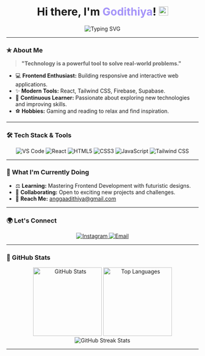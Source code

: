 # <h1 align="center">Hi there, I'm <span style="color:#a594f9">Godithiya</span>! <img src="https://em-content.zobj.net/source/apple/391/waving-hand_light-skin-tone_1f44b-1f3fb_1f3fb.png" style="width:24px; height:24px;" /></h1>

<div align="center">
    <img src="https://readme-typing-svg.herokuapp.com?font=Fira+Code&size=22&pause=1000&color=A594F9&center=true&vCenter=true&width=450&lines=Passionate+Web+Developer;Exploring+Modern+Technologies;Let's+Build+Something+Amazing!" alt="Typing SVG" />
</div>

---

### ✯ About Me

> **"Technology is a powerful tool to solve real-world problems."**  

- 💻 **Frontend Enthusiast:** Building responsive and interactive web applications.
- ✨ **Modern Tools:** React, Tailwind CSS, Firebase, Supabase.
- 📖 **Continuous Learner:** Passionate about exploring new technologies and improving skills.
- ⚽ **Hobbies:** Gaming and reading to relax and find inspiration.

---

### 🛠 Tech Stack & Tools

<div align="center">
    <img src="https://img.shields.io/badge/Visual%20Studio%20Code-0078D4.svg?style=for-the-badge&logo=visual-studio-code&logoColor=white" alt="VS Code"/>
    <img src="https://img.shields.io/badge/React-20232A.svg?style=for-the-badge&logo=react&logoColor=61DAFB" alt="React"/>
    <img src="https://img.shields.io/badge/HTML5-E34F26.svg?style=for-the-badge&logo=html5&logoColor=white" alt="HTML5"/>
    <img src="https://img.shields.io/badge/CSS3-1572B6.svg?style=for-the-badge&logo=css3&logoColor=white" alt="CSS3"/>
    <img src="https://img.shields.io/badge/JavaScript-F7DF1E.svg?style=for-the-badge&logo=javascript&logoColor=black" alt="JavaScript"/>
    <img src="https://img.shields.io/badge/Tailwind_CSS-38B2AC?style=for-the-badge&logo=tailwind-css&logoColor=white" alt="Tailwind CSS"/>
</div>

---

### 🚀 What I'm Currently Doing

- ⚖️ **Learning:** Mastering Frontend Development with futuristic designs.
- 👤 **Collaborating:** Open to exciting new projects and challenges.
- 📧 **Reach Me:** [anggaadithiya@gmail.com](mailto:anggaadithiya@gmail.com)

---

### 🌍 Let's Connect

<div align="center">
    <a href="https://www.instagram.com/godithiya/" target="_blank">
        <img src="https://img.shields.io/badge/Instagram-E4405F.svg?style=for-the-badge&logo=instagram&logoColor=white" alt="Instagram"/>
    </a>
    <a href="mailto:anggaadithiya@gmail.com" target="_blank">
        <img src="https://img.shields.io/badge/Email-D14836.svg?style=for-the-badge&logo=gmail&logoColor=white" alt="Email"/>
    </a>
</div>

---

### 🌟 GitHub Stats

<div align="center">
    <img src="https://github-readme-stats.vercel.app/api?username=godithiya&show_icons=true&theme=radical" height="180" alt="GitHub Stats"/>
    <img src="https://github-readme-stats.vercel.app/api/top-langs/?username=godithiya&layout=compact&theme=radical" height="180" alt="Top Languages"/>
</div>

<div align="center">
    <img src="https://github-readme-streak-stats.herokuapp.com/?user=godithiya&theme=radical" alt="GitHub Streak Stats" />
</div>

---
